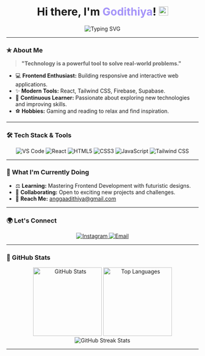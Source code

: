 # <h1 align="center">Hi there, I'm <span style="color:#a594f9">Godithiya</span>! <img src="https://em-content.zobj.net/source/apple/391/waving-hand_light-skin-tone_1f44b-1f3fb_1f3fb.png" style="width:24px; height:24px;" /></h1>

<div align="center">
    <img src="https://readme-typing-svg.herokuapp.com?font=Fira+Code&size=22&pause=1000&color=A594F9&center=true&vCenter=true&width=450&lines=Passionate+Web+Developer;Exploring+Modern+Technologies;Let's+Build+Something+Amazing!" alt="Typing SVG" />
</div>

---

### ✯ About Me

> **"Technology is a powerful tool to solve real-world problems."**  

- 💻 **Frontend Enthusiast:** Building responsive and interactive web applications.
- ✨ **Modern Tools:** React, Tailwind CSS, Firebase, Supabase.
- 📖 **Continuous Learner:** Passionate about exploring new technologies and improving skills.
- ⚽ **Hobbies:** Gaming and reading to relax and find inspiration.

---

### 🛠 Tech Stack & Tools

<div align="center">
    <img src="https://img.shields.io/badge/Visual%20Studio%20Code-0078D4.svg?style=for-the-badge&logo=visual-studio-code&logoColor=white" alt="VS Code"/>
    <img src="https://img.shields.io/badge/React-20232A.svg?style=for-the-badge&logo=react&logoColor=61DAFB" alt="React"/>
    <img src="https://img.shields.io/badge/HTML5-E34F26.svg?style=for-the-badge&logo=html5&logoColor=white" alt="HTML5"/>
    <img src="https://img.shields.io/badge/CSS3-1572B6.svg?style=for-the-badge&logo=css3&logoColor=white" alt="CSS3"/>
    <img src="https://img.shields.io/badge/JavaScript-F7DF1E.svg?style=for-the-badge&logo=javascript&logoColor=black" alt="JavaScript"/>
    <img src="https://img.shields.io/badge/Tailwind_CSS-38B2AC?style=for-the-badge&logo=tailwind-css&logoColor=white" alt="Tailwind CSS"/>
</div>

---

### 🚀 What I'm Currently Doing

- ⚖️ **Learning:** Mastering Frontend Development with futuristic designs.
- 👤 **Collaborating:** Open to exciting new projects and challenges.
- 📧 **Reach Me:** [anggaadithiya@gmail.com](mailto:anggaadithiya@gmail.com)

---

### 🌍 Let's Connect

<div align="center">
    <a href="https://www.instagram.com/godithiya/" target="_blank">
        <img src="https://img.shields.io/badge/Instagram-E4405F.svg?style=for-the-badge&logo=instagram&logoColor=white" alt="Instagram"/>
    </a>
    <a href="mailto:anggaadithiya@gmail.com" target="_blank">
        <img src="https://img.shields.io/badge/Email-D14836.svg?style=for-the-badge&logo=gmail&logoColor=white" alt="Email"/>
    </a>
</div>

---

### 🌟 GitHub Stats

<div align="center">
    <img src="https://github-readme-stats.vercel.app/api?username=godithiya&show_icons=true&theme=radical" height="180" alt="GitHub Stats"/>
    <img src="https://github-readme-stats.vercel.app/api/top-langs/?username=godithiya&layout=compact&theme=radical" height="180" alt="Top Languages"/>
</div>

<div align="center">
    <img src="https://github-readme-streak-stats.herokuapp.com/?user=godithiya&theme=radical" alt="GitHub Streak Stats" />
</div>

---
